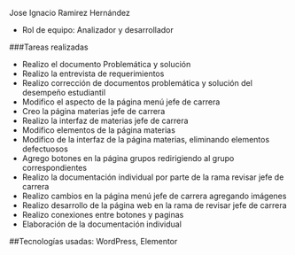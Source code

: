 Jose Ignacio Ramirez Hernández
- Rol de equipo: Analizador y desarrollador
  
###Tareas realizadas
- Realizo el documento Problemática y solución
- Realizo la entrevista de requerimientos
- Realizo corrección de documentos problemática y solución del desempeño estudiantil
- Modifico el aspecto de la página menú jefe de carrera
- Creo la página materias jefe de carrera
- Realizo la interfaz de materias jefe de carrera
- Modifico elementos de la página materias 
- Modifico de la interfaz de la página materias, eliminando elementos defectuosos
- Agrego botones en la página grupos redirigiendo al grupo correspondientes
- Realizo la documentación individual por parte de la rama revisar jefe de carrera
- Realizo cambios en la página menú jefe de carrera agregando imágenes
- Realizo desarrollo de la página web en la rama de revisar jefe de carrera
- Realizo conexiones entre botones y paginas
- Elaboración de la documentación individual
  
##Tecnologías usadas: WordPress, Elementor
